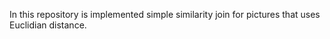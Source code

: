 In this repository is implemented simple similarity join for pictures that 
uses Euclidian distance. 
